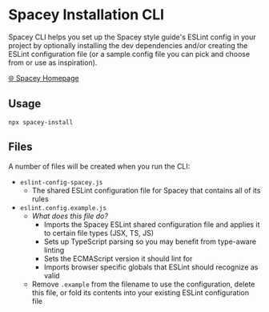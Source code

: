 # Spacey Installation CLI

Spacey CLI helps you set up the Spacey style guide's ESLint config in your project by optionally installing the dev dependencies and/or creating the ESLint configuration file (or a sample config file you can pick and choose from or use as inspiration).

[🌐 Spacey Homepage](https://github.com/Unit2795/spacey)

## Usage
```shell
npx spacey-install
```

## Files
A number of files will be created when you run the CLI:
- `eslint-config-spacey.js`
  - The shared ESLint configuration file for Spacey that contains all of its rules
- `eslint.config.example.js`
  - *What does this file do?*
    - Imports the Spacey ESLint shared configuration file and applies it to certain file types (JSX, TS, JS)
    - Sets up TypeScript parsing so you may benefit from type-aware linting
    - Sets the ECMAScript version it should lint for
    - Imports browser specific globals that ESLint should recognize as valid
  - Remove `.example` from the filename to use the configuration, delete this file, or fold its contents into your existing ESLint configuration file